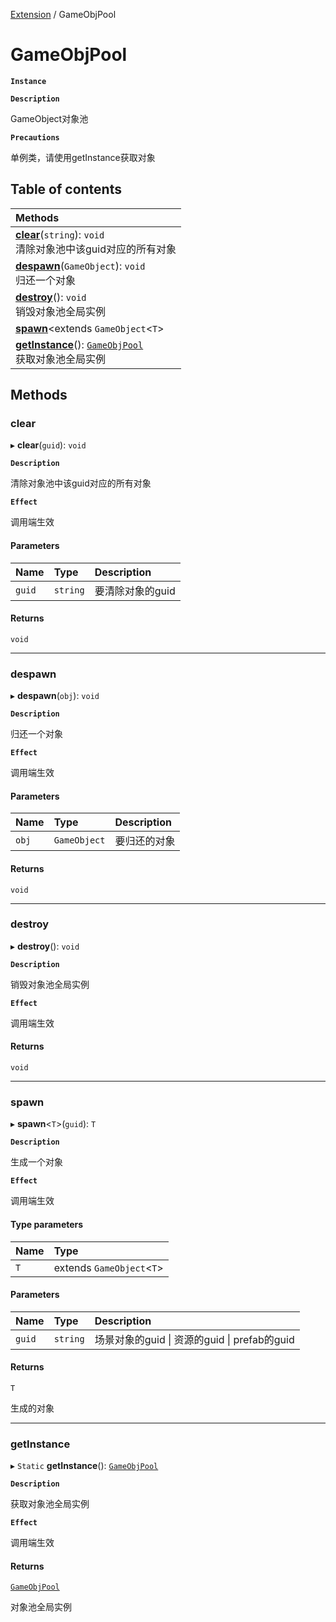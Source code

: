 [Extension](../modules/Extension.Extension.md) / GameObjPool

# GameObjPool <Badge type="tip" text="Class" />

**`Instance`**

**`Description`**

GameObject对象池

**`Precautions`**

单例类，请使用getInstance获取对象

## Table of contents

| Methods |
| :-----|
| **[clear](Extension.Extension.GameObjPool.md#clear)**(`string`): `void` <br> 清除对象池中该guid对应的所有对象|
| **[despawn](Extension.Extension.GameObjPool.md#despawn)**(`GameObject`): `void` <br> 归还一个对象|
| **[destroy](Extension.Extension.GameObjPool.md#destroy)**(): `void` <br> 销毁对象池全局实例|
| **[spawn](Extension.Extension.GameObjPool.md#spawn)**<extends `GameObject`<`T`\> |\>(`string`): extends `GameObject`<`T`\> | <br> 生成一个对象|
| **[getInstance](Extension.Extension.GameObjPool.md#getinstance)**(): [`GameObjPool`](Extension.Extension.GameObjPool.md) <br> 获取对象池全局实例|

## Methods

### clear

▸ **clear**(`guid`): `void`

**`Description`**

清除对象池中该guid对应的所有对象

**`Effect`**

调用端生效

#### Parameters

| Name | Type | Description |
| :------ | :------ | :------ |
| `guid` | `string` |  要清除对象的guid |

#### Returns

`void`

___

### despawn

▸ **despawn**(`obj`): `void`

**`Description`**

归还一个对象

**`Effect`**

调用端生效

#### Parameters

| Name | Type | Description |
| :------ | :------ | :------ |
| `obj` | `GameObject` |  要归还的对象 |

#### Returns

`void`

___

### destroy

▸ **destroy**(): `void`

**`Description`**

销毁对象池全局实例

**`Effect`**

调用端生效

#### Returns

`void`

___

### spawn

▸ **spawn**<`T`\>(`guid`): `T`

**`Description`**

生成一个对象

**`Effect`**

调用端生效

#### Type parameters

| Name | Type |
| :------ | :------ |
| `T` | extends `GameObject`<`T`\> |

#### Parameters

| Name | Type | Description |
| :------ | :------ | :------ |
| `guid` | `string` |  场景对象的guid \| 资源的guid \| prefab的guid |

#### Returns

`T`

生成的对象

___

### getInstance

▸ `Static` **getInstance**(): [`GameObjPool`](Extension.Extension.GameObjPool.md)

**`Description`**

获取对象池全局实例

**`Effect`**

调用端生效

#### Returns

[`GameObjPool`](Extension.Extension.GameObjPool.md)

对象池全局实例

